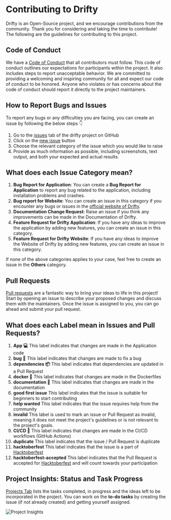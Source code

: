 # Contributing to Drifty

Drifty is an Open-Source project, and we encourage contributions from the community.
Thank you for considering and taking the time to contribute!
The following are the guidelines for contributing to this project.

## Code of Conduct

We have a [Code of Conduct](https://github.com/SaptarshiSarkar12/Drifty/blob/master/CODE_OF_CONDUCT.md) that all contributors must follow.
This code of conduct outlines our expectations for participants within the project. It also includes steps to report unacceptable behavior.
We are committed to providing a welcoming and inspiring community for all and expect our code of conduct to be honored. Anyone who violates or has concerns about the code of conduct should report it directly to the project maintainers.

## How to Report Bugs and Issues

To report any bugs or any difficulties you are facing, you can create an issue by following the below steps 👇

1. Go to the [issues](https://github.com/SaptarshiSarkar12/Drifty/issues) tab of the drifty project on GitHub
2. Click on the [new issue](https://github.com/SaptarshiSarkar12/Drifty/issues/new/choose) button
3. Choose the relevant category of the issue which you would like to raise
4. Provide as much information as possible, including screenshots, text output, and both your expected and actual results.

## What does each Issue Category mean?

1. **Bug Report for Application**:
   You can create a **Bug Report for Application** to report any bug related to the application, including installation problems and crashes.
2. **Bug report for Website**:
   You can create an issue in this category if you encounter any bugs or issues in the [official website of Drifty](https://saptarshisarkar12.github.io/Drifty/).
3. **Documentation Change Request**:
   Raise an issue if you think any improvements can be made in the Documentation of Drifty.
4. **Feature Request for Drifty Application**:
   If you have any ideas to improve the application by adding new features, you can create an issue in this category.
5. **Feature Request for Drifty Website**:
   If you have any ideas to improve the Website of Drifty by adding new features, you can create an issue in this category.

If none of the above categories applies to your case, feel free to create an issue in the **Others** category.

## Pull Requests

[Pull requests](https://github.com/SaptarshiSarkar12/Drifty/pulls) are a fantastic way to bring your ideas to life in this project! Start by opening an issue to describe your proposed changes and discuss them with the maintainers. Once the issue is assigned to you, you can go ahead and submit your pull request.

## What does each Label mean in Issues and Pull Requests?

1. **App 💻**
   This label indicates that changes are made in the Application code
2. **bug 🐛**
   This label indicates that changes are made to fix a bug
3. **dependencies 📦️**
   This label indicates that dependencies are updated in a Pull Request
4. **docker 🐋**
   This label indicates that changes are made in the Dockerfiles
5. **documentation 📝**
   This label indicates that changes are made in the documentation
6. **good first issue**
   This label indicates that the issue is suitable for beginners to start contributing
7. **help wanted**
   This label indicates that the issue requires help from the community
8. **invalid**
   This label is used to mark an issue or Pull Request as invalid, meaning it does not meet the project's guidelines or is not relevant to the project's goals.
9. **CI/CD 🔁**
   This label indicates that changes are made in the CI/CD workflows (GitHub Actions)
10. **duplicate**
    This label indicates that the issue / Pull Request is duplicate
11. **hacktoberfest**
    This label indicates that the issue is a part of [Hacktoberfest](https://hacktoberfest.com/)
12. **hacktoberfest-accepted**
    This label indicates that the Pull Request is accepted for [Hacktoberfest](https://hacktoberfest.com/) and will count towards your participation

## Project Insights: Status and Task Progress

[Projects Tab](https://github.com/users/SaptarshiSarkar12/projects/3) lists the tasks completed, in progress and the ideas left to be incorporated in the project. You can work on the **to-do tasks** by creating the issue (if not already created) and getting yourself assigned.

![Project Insights](https://github.com/user-attachments/assets/292c5c90-fbee-4eb0-8912-02faea96ad23)

